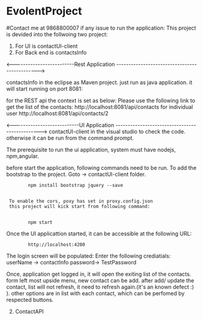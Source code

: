 # EvolentProject
#Contact me at 9868800007 if any issue to run the application:
This project is devided into the follwoing two project:
1. For UI is contactUI-client
2. For Back end is contactsInfo



<-------------------------Rest Application ---------------------------------------------->

contactsInfo in the eclipse as Maven project.
just run as java application.
it will start running on port 8081:

for the REST api the context is set as below:
	Please use the following link to get the list of the contacts:
	http://localhost:8081/api/contacts
	for individual user
	http://localhost:8081/api/contacts/2





<---------------------------UI Application ----------------------------------------------->
contactUI-client in the visual studio to check the code. 
otherwise it can be run from the command prompt.




The prerequisite to run the ui application, system must have  nodejs, npm,angular.

before start the application, following commands need to be run.
	 To add the bootstrap to the project.
	 Goto -> contactUI-client folder.
	 
			npm install bootstrap jquery --save
	 
	 
	 To enable the cors, poxy has set in proxy.config.json
	 this project will kick start from following command:
	 
	 
			npm start
	 

Once the UI applicattion started, it can be accessible at the following URL:
			
			http://localhost:4200
			
The login screen will be populated:
	Enter the following crediatials:
	userName -> contactInfo
	password-> TestPassword
	
Once, application get logged in, it will open the exiting list of the contacts.
form left most upside menu, new contact can be add.
after add/ update the contact, list will not refresh, it need to refresh again.(it's an known defect :) ).
other options are in list with each contact, which can be perfomed by respected buttons.


2. ContactAPI
	
	